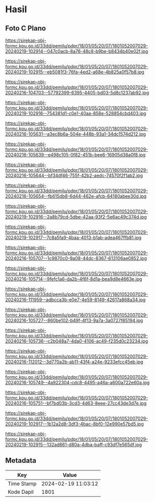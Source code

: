 # Hasil

## Foto C Plano

https://sirekap-obj-formc.kpu.go.id/33dd/pemilu/pdpr/18/01/05/20/07/1801052007029-20240219-102914--047c0acb-8a76-48c8-b9be-b8434b40e02f.jpg

https://sirekap-obj-formc.kpu.go.id/33dd/pemilu/pdpr/18/01/05/20/07/1801052007029-20240219-102915--eb5081f3-76fa-4ed2-a68e-4b825a0f57b8.jpg

https://sirekap-obj-formc.kpu.go.id/33dd/pemilu/pdpr/18/01/05/20/07/1801052007029-20240216-104703--57792399-6395-4405-bd03-5d8c1237ab92.jpg

https://sirekap-obj-formc.kpu.go.id/33dd/pemilu/pdpr/18/01/05/20/07/1801052007029-20240219-102916--754381d1-c0e1-40aa-858e-528854cbd403.jpg

https://sirekap-obj-formc.kpu.go.id/33dd/pemilu/pdpr/18/01/05/20/07/1801052007029-20240216-105631--a3ec8b6a-504e-448b-93a1-34dc1574d212.jpg

https://sirekap-obj-formc.kpu.go.id/33dd/pemilu/pdpr/18/01/05/20/07/1801052007029-20240216-105639--e498c105-0f82-451b-bee6-16905d38a0f8.jpg

https://sirekap-obj-formc.kpu.go.id/33dd/pemilu/pdpr/18/01/05/20/07/1801052007029-20240216-105644--bf34df46-755f-42b2-aedc-74570f2f1ab2.jpg

https://sirekap-obj-formc.kpu.go.id/33dd/pemilu/pdpr/18/01/05/20/07/1801052007029-20240216-105654--fb615db8-6d44-462e-afcb-64180abee30d.jpg

https://sirekap-obj-formc.kpu.go.id/33dd/pemilu/pdpr/18/01/05/20/07/1801052007029-20240219-102916--2a8b79cd-5dbe-42aa-93f2-5e6ac49c374d.jpg

https://sirekap-obj-formc.kpu.go.id/33dd/pemilu/pdpr/18/01/05/20/07/1801052007029-20240219-102917--7c8a5fa9-4baa-4013-b1ab-adea467ffb81.jpg

https://sirekap-obj-formc.kpu.go.id/33dd/pemilu/pdpr/18/01/05/20/07/1801052007029-20240216-105707--1c9870c0-9a08-44dc-8367-613106ae0852.jpg

https://sirekap-obj-formc.kpu.go.id/33dd/pemilu/pdpr/18/01/05/20/07/1801052007029-20240216-105714--9fefc1a6-da2b-4f6f-8d1a-bea9d8e4663e.jpg

https://sirekap-obj-formc.kpu.go.id/33dd/pemilu/pdpr/18/01/05/20/07/1801052007029-20240216-111959--adbcca3b-e0e7-4e59-8149-42617a868a34.jpg

https://sirekap-obj-formc.kpu.go.id/33dd/pemilu/pdpr/18/01/05/20/07/1801052007029-20240216-105727--860be102-b49f-4f13-9a7a-3a0727f85194.jpg

https://sirekap-obj-formc.kpu.go.id/33dd/pemilu/pdpr/18/01/05/20/07/1801052007029-20240216-105736--c2b048a7-4da0-4106-ac49-f235d0c23234.jpg

https://sirekap-obj-formc.kpu.go.id/33dd/pemilu/pdpr/18/01/05/20/07/1801052007029-20240216-112012--3d770a2b-ab11-43f4-a24e-9233efcc45eb.jpg

https://sirekap-obj-formc.kpu.go.id/33dd/pemilu/pdpr/18/01/05/20/07/1801052007029-20240216-105749--4a922304-cdc8-4495-a46a-a600a722e60a.jpg

https://sirekap-obj-formc.kpu.go.id/33dd/pemilu/pdpr/18/01/05/20/07/1801052007029-20240216-105751--bf7bd03b-3cd3-4d63-8eee-27cc43de3d7e.jpg

https://sirekap-obj-formc.kpu.go.id/33dd/pemilu/pdpr/18/01/05/20/07/1801052007029-20240219-102917--1b12a2d8-3df3-4bac-8bf0-12e990e57bd5.jpg

https://sirekap-obj-formc.kpu.go.id/33dd/pemilu/pdpr/18/01/05/20/07/1801052007029-20240219-102915--132ad861-d80a-4dba-baff-c93df7e565df.jpg


## Metadata

| Key        | Value               |
| ---------- | ------------------- |
| Time Stamp | 2024-02-19 11:03:12 |
| Kode Dapil | 1801                |



